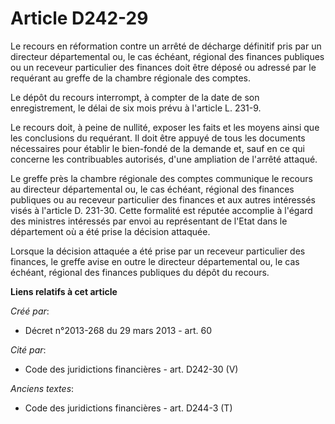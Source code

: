 # Article D242-29

Le recours en réformation contre un arrêté de décharge définitif pris par un   directeur départemental ou, le cas échéant,
régional des finances publiques  ou un receveur particulier des finances doit être déposé ou adressé par le requérant au
greffe de la chambre régionale des comptes. 

Le dépôt du recours interrompt, à compter de la date de son enregistrement, le délai de six mois prévu à l'article L. 231-9. 

Le recours doit, à peine de nullité, exposer les faits et les moyens ainsi que les conclusions du requérant. Il doit être
appuyé de tous les documents nécessaires pour établir le bien-fondé de la demande et, sauf en ce qui concerne les
contribuables autorisés, d'une ampliation de l'arrêté attaqué. 

Le greffe près la chambre régionale des comptes communique le recours au   directeur départemental ou, le cas échéant,
régional des finances publiques  ou au receveur particulier des finances et aux autres intéressés visés à l'article D.
231-30. Cette formalité est réputée accomplie à l'égard des ministres intéressés par envoi au représentant de l'Etat dans le
département où a été prise la décision attaquée. 

Lorsque la décision attaquée a été prise par un receveur particulier des finances, le greffe avise en outre le   directeur
départemental ou, le cas échéant, régional des finances publiques  du dépôt du recours.

**Liens relatifs à cet article**

_Créé par_:

  - Décret n°2013-268 du 29 mars 2013 - art. 60

_Cité par_:

  - Code des juridictions financières - art. D242-30 (V)

_Anciens textes_:

  - Code des juridictions financières - art. D244-3 (T)
